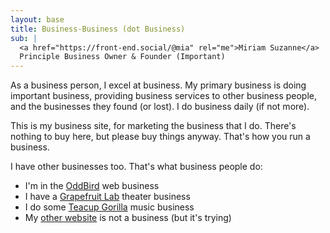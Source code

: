 ```yaml
---
layout: base
title: Business-Business (dot Business)
sub: |
  <a href="https://front-end.social/@mia" rel="me">Miriam Suzanne</a> |
  Principle Business Owner & Founder (Important)
---
```


As a business person,
I excel at business.
My primary business
is doing important business,
providing business services to other business people,
and the businesses they found (or lost).
I do business daily (if not more).

This is my business site,
for marketing the business that I do.
There's nothing to buy here,
but please buy things anyway.
That's how you run a business.

$$$$

I have other businesses too.
That's what business people do:

- I'm in the [OddBird](https://www.oddbird.net) web business
- I have a [Grapefruit Lab](https://grapefruitlab.com) theater business
- I do some [Teacup Gorilla](https://teacup-gorilla.com) music business
- My [other website](https://miriamsuzanne.com) is not a business
  (but it's trying)
